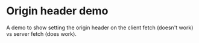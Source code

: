 # Origin header demo

A demo to show setting the origin header on the client fetch (doesn't work) vs server fetch (does work).
